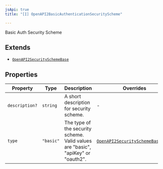 ```yaml
---
jsApi: true
title: "[I] OpenAPI2BasicAuthenticationSecurityScheme"

---
```

Basic Auth Security Scheme

## Extends

- [`OpenAPI2SecuritySchemeBase`](OpenAPI2SecuritySchemeBase.md)

## Properties

| Property | Type | Description | Overrides | Inherited from |
| ------ | ------ | ------ | ------ | ------ |
| `description?` | `string` | A short description for security scheme. | - | [`OpenAPI2SecuritySchemeBase`](OpenAPI2SecuritySchemeBase.md).`description` |
| `type` | `"basic"` | The type of the security scheme. Valid values are "basic", "apiKey" or "oauth2". | [`OpenAPI2SecuritySchemeBase`](OpenAPI2SecuritySchemeBase.md).`type` | - |
